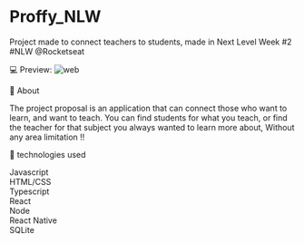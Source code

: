 # Proffy_NLW

Project made to connect teachers to students, made in Next Level Week #2 #NLW @Rocketseat

:computer:  Preview:
![web](https://user-images.githubusercontent.com/59964212/95216938-0940e180-07c9-11eb-8115-b26aebd4b1dc.png)



:book: About

 The project proposal is an application that can connect those who want to learn, and want to teach. You can find students for what you teach, or find the teacher for that subject you always wanted to learn more about, Without any area limitation !!

:rocket: technologies used


Javascript  
HTML/CSS  
Typescript  
React  
Node  
React Native  
SQLite
